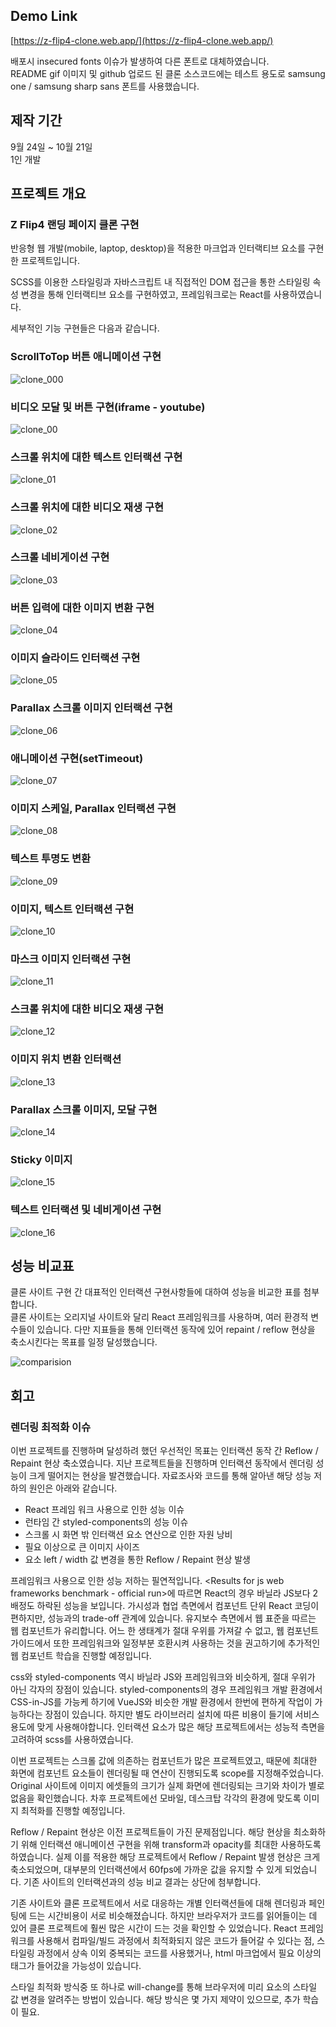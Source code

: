 ## Demo Link
[https://z-flip4-clone.web.app/](https://z-flip4-clone.web.app/)
  
배포시 insecured fonts 이슈가 발생하여 다른 폰트로 대체하였습니다.  
README gif 이미지 및 github 업로드 된 클론 소스코드에는 테스트 용도로 samsung one / samsung sharp sans 폰트를 사용했습니다. 

## 제작 기간
9월 24일 ~ 10월 21일  
1인 개발

## 프로젝트 개요  
  
### Z Flip4 랜딩 페이지 클론 구현  
  
반응형 웹 개발(mobile, laptop, desktop)을 적용한 마크업과 인터랙티브 요소를 구현한 프로젝트입니다.
  
SCSS를 이용한 스타일링과 자바스크립트 내 직접적인 DOM 접근을 통한 스타일링 속성 변경을 통해 인터랙티브 요소를 구현하였고, 프레임워크로는 React를 사용하였습니다. 
  
세부적인 기능 구현들은 다음과 같습니다.  
  
  
### ScrollToTop 버튼 애니메이션 구현    
![clone_000](https://user-images.githubusercontent.com/68191058/198890891-3b086de2-adb2-44e8-8d2c-4e8324b212d8.gif)  
  
  
  
### 비디오 모달 및 버튼 구현(iframe - youtube)    
![clone_00](https://user-images.githubusercontent.com/68191058/198264294-1655eb05-38ca-44ff-878b-729f0924b23d.gif)  
  
  
  
### 스크롤 위치에 대한 텍스트 인터랙션 구현    
![clone_01](https://user-images.githubusercontent.com/68191058/198293456-59f7032e-42f4-4f75-ab61-4fbecda0fcdd.gif)  
  
  
  
### 스크롤 위치에 대한 비디오 재생 구현    
![clone_02](https://user-images.githubusercontent.com/68191058/198293463-8060cb9c-0ee2-4bff-aff0-29bc635838f2.gif)  
  
  
  
### 스크롤 네비게이션 구현    
![clone_03](https://user-images.githubusercontent.com/68191058/198293467-419748bb-0e11-4e6b-af8d-f7d001cac79a.gif)  
  
  
  
### 버튼 입력에 대한 이미지 변환 구현    
![clone_04](https://user-images.githubusercontent.com/68191058/198293472-e79da29e-32ba-42c8-9930-1f2e7c566216.gif)  
  
  
  
### 이미지 슬라이드 인터랙션 구현    
![clone_05](https://user-images.githubusercontent.com/68191058/198293479-ff6ac174-1855-4f88-bf94-e4f1e596de0c.gif)  
  
  
  
### Parallax 스크롤 이미지 인터랙션 구현    
![clone_06](https://user-images.githubusercontent.com/68191058/198293492-da998448-6069-4ab4-8a0b-117c5c6d1521.gif)  
  
  
  
### 애니메이션 구현(setTimeout)    
![clone_07](https://user-images.githubusercontent.com/68191058/198293518-79210a92-c5d9-4a31-9f01-c30bdb959deb.gif)  
  
  
  
### 이미지 스케일, Parallax 인터랙션 구현    
![clone_08](https://user-images.githubusercontent.com/68191058/198293522-fadd4064-07e9-4bbd-bc7a-04c9a9afa62c.gif)  
  
  
  
### 텍스트 투명도 변환    
![clone_09](https://user-images.githubusercontent.com/68191058/198293555-4bb7a24a-65d9-4a8f-8e9e-1cbbf2a9416d.gif)  
  
  
  
### 이미지, 텍스트 인터랙션 구현    
![clone_10](https://user-images.githubusercontent.com/68191058/198293564-210d89d2-c9d4-412b-b9e5-2aa4d92f3b1c.gif)  
  
  
  
### 마스크 이미지 인터랙션 구현    
![clone_11](https://user-images.githubusercontent.com/68191058/198293576-5c7dab4f-0184-4630-9e76-9376a2a1fb8a.gif)  
  
  
  
### 스크롤 위치에 대한 비디오 재생 구현    
![clone_12](https://user-images.githubusercontent.com/68191058/198293585-9e22c947-b94d-4475-a611-b61efee3e627.gif)  
  
  
  
### 이미지 위치 변환 인터랙션    
![clone_13](https://user-images.githubusercontent.com/68191058/198293596-d3c89b1e-245c-44fe-a72e-3fba08ea1bfe.gif)  
  
  
  
### Parallax 스크롤 이미지, 모달 구현  
![clone_14](https://user-images.githubusercontent.com/68191058/198293614-7309d9d1-b56f-4072-9902-717af9263aea.gif)  
  
  
  
### Sticky 이미지    
![clone_15](https://user-images.githubusercontent.com/68191058/198293632-dca802a7-10b3-4ec4-ac95-697d52b2d6ec.gif)  
  
  
  
### 텍스트 인터랙션 및 네비게이션 구현    
![clone_16](https://user-images.githubusercontent.com/68191058/198293677-cd34abae-2ec6-40cc-89e5-b58381808433.gif)  
  
  
  
  
  
  
  
## 성능 비교표
  
클론 사이트 구현 간 대표적인 인터랙션 구현사항들에 대하여 성능을 비교한 표를 첨부합니다.  
클론 사이트는 오리지널 사이트와 달리 React 프레임워크를 사용하며, 여러 환경적 변수들이 있습니다.
다만 지표들을 통해 인터랙션 동작에 있어 repaint / reflow 현상을 축소시킨다는 목표를 일정 달성했습니다.

![comparision](https://user-images.githubusercontent.com/68191058/197410522-5170b341-356f-4568-ad17-eb14d2988d1a.jpg)  
  
  
## 회고

### 렌더링 최적화 이슈  
  
이번 프로젝트를 진행하며 달성하려 했던 우선적인 목표는 인터랙션 동작 간 Reflow / Repaint 현상 축소였습니다. 지난 프로젝트들을 진행하며 인터랙션 동작에서 렌더링 성능이 크게 떨어지는 현상을 발견했습니다. 자료조사와 코드를 통해 알아낸 해당 성능 저하의 원인은 아래와 같습니다.  
  
- React 프레임 워크 사용으로 인한 성능 이슈
- 런타임 간 styled-components의 성능 이슈
- 스크롤 시 화면 밖 인터랙션 요소 연산으로 인한 자원 낭비
- 필요 이상으로 큰 이미지 사이즈
- 요소 left / width 값 변경을 통한 Reflow / Repaint 현상 발생  
  
프레임워크 사용으로 인한 성능 저하는 필연적입니다. <Results for js web frameworks benchmark - official run>에 따르면 React의 경우 바닐라 JS보다 2배정도 하락된 성능을 보입니다. 가시성과 협업 측면에서 컴포넌트 단위 React 코딩이 편하지만, 성능과의 trade-off 관계에 있습니다. 유지보수 측면에서 웹 표준을 따르는 웹 컴포넌트가 유리합니다. 어느 한 생태계가 절대 우위를 가져갈 수 없고, 웹 컴포넌트 가이드에서 또한 프레임워크와 일정부분 호환시켜 사용하는 것을 권고하기에 추가적인 웹 컴포넌트 학습을 진행할 예정입니다.  
  
css와 styled-components 역시 바닐라 JS와 프레임워크와 비슷하게, 절대 우위가 아닌 각자의 장점이 있습니다. styled-components의 경우 프레임워크 개발 환경에서 CSS-in-JS를 가능케 하기에 VueJS와 비슷한 개발 환경에서 한번에 편하게 작업이 가능하다는 장점이 있습니다. 하지만 별도 라이브러리 설치에 따른 비용이 들기에 서비스 용도에 맞게 사용해야합니다. 인터랙션 요소가 많은 해당 프로젝트에서는 성능적 측면을 고려하여 scss를 사용하였습니다.  
  
이번 프로젝트는 스크롤 값에 의존하는 컴포넌트가 많은 프로젝트였고, 때문에 최대한 화면에 컴포넌트 요소들이 렌더링될 때 연산이 진행되도록 scope를 지정해주었습니다. Original 사이트에 이미지 에셋들의 크기가 실제 화면에 렌더링되는 크기와 차이가 별로 없음을 확인했습니다. 차후 프로젝트에선 모바일, 데스크탑 각각의 환경에 맞도록 이미지 최적화를 진행할 예정입니다.  
  
Reflow / Repaint 현상은 이전 프로젝트들이 가진 문제점입니다. 해당 현상을 최소화하기 위해 인터랙션 애니메이션 구현을 위해 transform과 opacity를 최대한 사용하도록 하였습니다. 실제 이를 적용한 해당 프로젝트에서 Reflow / Repaint 발생 현상은 크게 축소되었으며, 대부분의 인터랙션에서 60fps에 가까운 값을 유지할 수 있게 되었습니다. 기존 사이트의 인터랙션과의 성능 비교 결과는 상단에 첨부합니다.  
  
기존 사이트와 클론 프로젝트에서 서로 대응하는 개별 인터랙션들에 대해 렌더링과 페인팅에 드는 시간비용이 서로 비슷해졌습니다. 하지만 브라우저가 코드를 읽어들이는 데 있어 클론 프로젝트에 훨씬 많은 시간이 드는 것을 확인할 수 있었습니다. React 프레임워크를 사용해서 컴파일/빌드 과정에서 최적화되지 않은 코드가 들어갈 수 있다는 점, 스타일링 과정에서 상속 이외 중복되는 코드를 사용했거나, html 마크업에서 필요 이상의 태그가 들어갔을 가능성이 있습니다.   
  
스타일 최적화 방식중 또 하나로 will-change를 통해 브라우저에 미리 요소의 스타일 값 변경을 알려주는 방법이 있습니다. 해당 방식은 몇 가지 제약이 있으므로, 추가 학습이 필요.  
